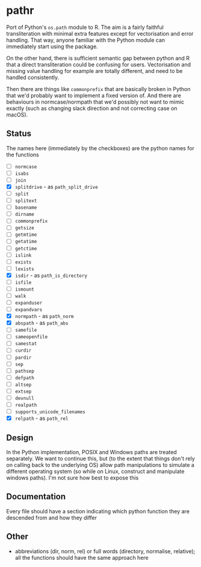 # pathr

Port of Python's `os.path` module to R.  The aim is a fairly faithful transliteration with minimal extra features except for vectorisation and error handling.  That way, anyone familiar with the Python module can immediately start using the package.

On the other hand, there is sufficient semantic gap between python and R that a direct transliteration could be confusing for users.  Vectorisation and missing value handling for example are totally different, and need to be handled consistently.

Then there are things like `commonprefix` that are basically broken in Python that we'd probably want to implement a fixed version of.  And there are behaviours in normcase/normpath that we'd possibly not want to mimic exactly (such as changing slack direction and not correcting case on macOS).

## Status

The names here (immediately by the checkboxes) are the python names for the functions

* [ ] `normcase`
* [ ] `isabs`
* [ ] `join`
* [x] `splitdrive` - as `path_split_drive`
* [ ] `split `
* [ ] `splitext`
* [ ] `basename`
* [ ] `dirname`
* [ ] `commonprefix`
* [ ] `getsize`
* [ ] `getmtime`
* [ ] `getatime`
* [ ] `getctime`
* [ ] `islink`
* [ ] `exists`
* [ ] `lexists`
* [x] `isdir` - as `path_is_directory`
* [ ] `isfile`
* [ ] `ismount`
* [ ] `walk`
* [ ] `expanduser`
* [ ] `expandvars`
* [x] `normpath` - as `path_norm`
* [x] `abspath` - as `path_abs`
* [ ] `samefile`
* [ ] `sameopenfile`
* [ ] `samestat`
* [ ] `curdir`
* [ ] `pardir`
* [ ] `sep`
* [ ] `pathsep`
* [ ] `defpath`
* [ ] `altsep`
* [ ] `extsep`
* [ ] `devnull`
* [ ] `realpath`
* [ ] `supports_unicode_filenames`
* [x] `relpath` - as `path_rel`

## Design

In the Python implementation, POSIX and Windows paths are treated separately.  We want to continue this, but (to the extent that things don't rely on calling back to the underlying OS) allow path manipulations to simulate a different operating system (so while on Linux, construct and manipulate windows paths).  I'm not sure how best to expose this

## Documentation

Every file should have a section indicating which python function they are descended from and how they differ

## Other

* abbreviations (dir, norm, rel) or full words (directory, normalise, relative); all the functions should have the same approach here
